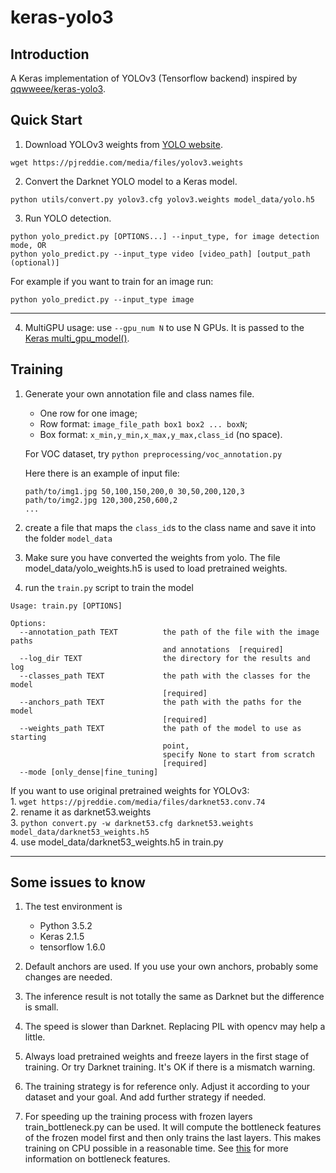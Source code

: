 # keras-yolo3

## Introduction

A Keras implementation of YOLOv3 (Tensorflow backend) inspired by [qqwweee/keras-yolo3](https://github.com/qqwweee/keras-yolo3).


## Quick Start

1. Download YOLOv3 weights from [YOLO website](http://pjreddie.com/darknet/yolo/).

```
wget https://pjreddie.com/media/files/yolov3.weights
```

2. Convert the Darknet YOLO model to a Keras model.

```
python utils/convert.py yolov3.cfg yolov3.weights model_data/yolo.h5
```

3. Run YOLO detection.

```
python yolo_predict.py [OPTIONS...] --input_type, for image detection mode, OR
python yolo_predict.py --input_type video [video_path] [output_path (optional)]
```

For example if you want to train for an image run:

```
python yolo_predict.py --input_type image
```
---

4. MultiGPU usage: use `--gpu_num N` to use N GPUs. It is passed to the [Keras multi_gpu_model()](https://keras.io/utils/#multi_gpu_model).

## Training

1. Generate your own annotation file and class names file.

    - One row for one image;  
    - Row format: `image_file_path box1 box2 ... boxN`;  
    - Box format: `x_min,y_min,x_max,y_max,class_id` (no space).  

    For VOC dataset, try `python preprocessing/voc_annotation.py`

    Here there is an example of input file:
    ```
    path/to/img1.jpg 50,100,150,200,0 30,50,200,120,3
    path/to/img2.jpg 120,300,250,600,2
    ...
    ```

2. create a file that maps the `class_id`s to the class name and save it into the folder `model_data`

3. Make sure you have converted the weights from yolo. The file model_data/yolo_weights.h5 is used to load pretrained weights.

4. run the `train.py` script to train the model

```
Usage: train.py [OPTIONS]

Options:
  --annotation_path TEXT          the path of the file with the image paths
                                  and annotations  [required]
  --log_dir TEXT                  the directory for the results and log
  --classes_path TEXT             the path with the classes for the model
                                  [required]
  --anchors_path TEXT             the path with the paths for the model
                                  [required]
  --weights_path TEXT             the path of the model to use as starting
                                  point,
                                  specify None to start from scratch
                                  [required]
  --mode [only_dense|fine_tuning]
```

If you want to use original pretrained weights for YOLOv3:  
    1. `wget https://pjreddie.com/media/files/darknet53.conv.74`  
    2. rename it as darknet53.weights  
    3. `python convert.py -w darknet53.cfg darknet53.weights model_data/darknet53_weights.h5`  
    4. use model_data/darknet53_weights.h5 in train.py

---

## Some issues to know

1. The test environment is
    - Python 3.5.2
    - Keras 2.1.5
    - tensorflow 1.6.0

2. Default anchors are used. If you use your own anchors, probably some changes are needed.

3. The inference result is not totally the same as Darknet but the difference is small.

4. The speed is slower than Darknet. Replacing PIL with opencv may help a little.

5. Always load pretrained weights and freeze layers in the first stage of training. Or try Darknet training. It's OK if there is a mismatch warning.

6. The training strategy is for reference only. Adjust it according to your dataset and your goal. And add further strategy if needed.

7. For speeding up the training process with frozen layers train_bottleneck.py can be used. It will compute the bottleneck features of the frozen model first and then only trains the last layers. This makes training on CPU possible in a reasonable time. See [this](https://blog.keras.io/building-powerful-image-classification-models-using-very-little-data.html) for more information on bottleneck features.
